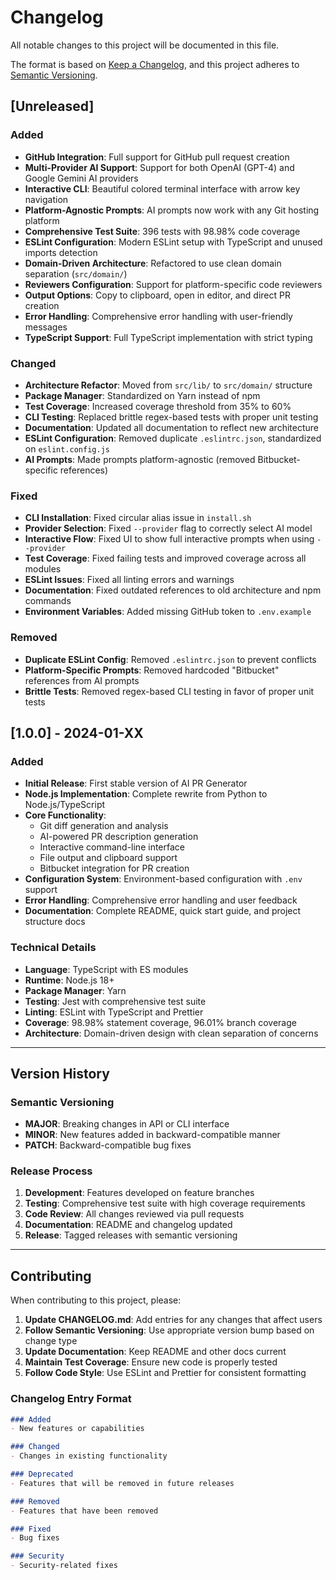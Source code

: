 # Changelog

All notable changes to this project will be documented in this file.

The format is based on [Keep a Changelog](https://keepachangelog.com/en/1.0.0/),
and this project adheres to [Semantic Versioning](https://semver.org/spec/v2.0.0.html).

## [Unreleased]

### Added
- **GitHub Integration**: Full support for GitHub pull request creation
- **Multi-Provider AI Support**: Support for both OpenAI (GPT-4) and Google Gemini AI providers
- **Interactive CLI**: Beautiful colored terminal interface with arrow key navigation
- **Platform-Agnostic Prompts**: AI prompts now work with any Git hosting platform
- **Comprehensive Test Suite**: 396 tests with 98.98% code coverage
- **ESLint Configuration**: Modern ESLint setup with TypeScript and unused imports detection
- **Domain-Driven Architecture**: Refactored to use clean domain separation (`src/domain/`)
- **Reviewers Configuration**: Support for platform-specific code reviewers
- **Output Options**: Copy to clipboard, open in editor, and direct PR creation
- **Error Handling**: Comprehensive error handling with user-friendly messages
- **TypeScript Support**: Full TypeScript implementation with strict typing

### Changed
- **Architecture Refactor**: Moved from `src/lib/` to `src/domain/` structure
- **Package Manager**: Standardized on Yarn instead of npm
- **Test Coverage**: Increased coverage threshold from 35% to 60%
- **CLI Testing**: Replaced brittle regex-based tests with proper unit testing
- **Documentation**: Updated all documentation to reflect new architecture
- **ESLint Configuration**: Removed duplicate `.eslintrc.json`, standardized on `eslint.config.js`
- **AI Prompts**: Made prompts platform-agnostic (removed Bitbucket-specific references)

### Fixed
- **CLI Installation**: Fixed circular alias issue in `install.sh`
- **Provider Selection**: Fixed `--provider` flag to correctly select AI model
- **Interactive Flow**: Fixed UI to show full interactive prompts when using `--provider`
- **Test Coverage**: Fixed failing tests and improved coverage across all modules
- **ESLint Issues**: Fixed all linting errors and warnings
- **Documentation**: Fixed outdated references to old architecture and npm commands
- **Environment Variables**: Added missing GitHub token to `.env.example`

### Removed
- **Duplicate ESLint Config**: Removed `.eslintrc.json` to prevent conflicts
- **Platform-Specific Prompts**: Removed hardcoded "Bitbucket" references from AI prompts
- **Brittle Tests**: Removed regex-based CLI testing in favor of proper unit tests

## [1.0.0] - 2024-01-XX

### Added
- **Initial Release**: First stable version of AI PR Generator
- **Node.js Implementation**: Complete rewrite from Python to Node.js/TypeScript
- **Core Functionality**: 
  - Git diff generation and analysis
  - AI-powered PR description generation
  - Interactive command-line interface
  - File output and clipboard support
  - Bitbucket integration for PR creation
- **Configuration System**: Environment-based configuration with `.env` support
- **Error Handling**: Comprehensive error handling and user feedback
- **Documentation**: Complete README, quick start guide, and project structure docs

### Technical Details
- **Language**: TypeScript with ES modules
- **Runtime**: Node.js 18+
- **Package Manager**: Yarn
- **Testing**: Jest with comprehensive test suite
- **Linting**: ESLint with TypeScript and Prettier
- **Coverage**: 98.98% statement coverage, 96.01% branch coverage
- **Architecture**: Domain-driven design with clean separation of concerns

---

## Version History

### Semantic Versioning
- **MAJOR**: Breaking changes in API or CLI interface
- **MINOR**: New features added in backward-compatible manner
- **PATCH**: Backward-compatible bug fixes

### Release Process
1. **Development**: Features developed on feature branches
2. **Testing**: Comprehensive test suite with high coverage requirements
3. **Code Review**: All changes reviewed via pull requests
4. **Documentation**: README and changelog updated
5. **Release**: Tagged releases with semantic versioning

---

## Contributing

When contributing to this project, please:

1. **Update CHANGELOG.md**: Add entries for any changes that affect users
2. **Follow Semantic Versioning**: Use appropriate version bump based on change type
3. **Update Documentation**: Keep README and other docs current
4. **Maintain Test Coverage**: Ensure new code is properly tested
5. **Follow Code Style**: Use ESLint and Prettier for consistent formatting

### Changelog Entry Format

```markdown
### Added
- New features or capabilities

### Changed
- Changes in existing functionality

### Deprecated
- Features that will be removed in future releases

### Removed
- Features that have been removed

### Fixed
- Bug fixes

### Security
- Security-related fixes
``` 